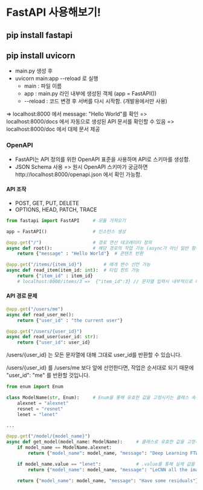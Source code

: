 # FastAPI 사용해보기!

## pip install fastapi
## pip install uvicorn

- main.py 생성 후
- uvicorn main:app --reload 로 실행
    * main : 파일 이름
    * app : main.py 라인 내부에 생성된 객체 (app = FastAPI())
    * --reload : 코드 변경 후 서버를 다시 시작함. (개발용에서만 사용)

=> localhost:8000 에서 message: "Hello World"를 확인
=> localhost:8000/docs 에서 자동으로 생성된 API 문서를 확인할 수 있음
=> localhost:8000/doc 에서 대체 문서 제공

### OpenAPI
- FastAPI는 API 정의를 위한 OpenAPI 표준을 사용하며 API로 스키마를 생성함.
- JSON Schema 사용
    => 원시 OpenAPI 스키마가 궁금하면 http://localhost:8000/openapi.json 에서 확인 가능함.

#### API 조작
- POST, GET, PUT, DELETE
- OPTIONS, HEAD, PATCH, TRACE

``` Python
from fastapi import FastAPI     # 모듈 가져오기

app = FastAPI()                 # 인스턴스 생성

@app.get("/")                   # 경로 연산 데코레이터 정의
async def root():               # 해당 경로의 작업 기능 (async가 아닌 일반 함수로 정의도 가능)
    return {"message" : "Hello World"}  # 콘텐츠 반환

@app.get("/items/{item_id}")        # 매개 변수 선언 가능
async def read_item(item_id: int):  # 타입 힌트 가능
    return {"item_id" : item_id}    
    # localhost:8000/items/3 =>  {"item_id":3} // 문자열 입력시 내부적으로 데이터 유효성 검사 후 HTTP 오류가 표시됨.
```

#### API 경로 문제

``` Python
@app.get("/users/me")
async def read_user_me():
    return {"user_id" : "the current user"}

@app.get("/users/{user_id}")
async def read_user(user_id: str):
    return {"user_id": user_id}
```

/users/{user_id} 는 모든 문자열에 대해 그대로 user_id를 반환할 수 있습니다.

/users/{user_id} 를 /users/me 보다 앞에 선언한다면, 작업은 순서대로 되기 때문에 "user_id": "me" 를 반환할 것입니다.


``` Python
from enum import Enum

class ModelName(str, Enum):     # Enum을 통해 유효한 값을 고정시키는 클래스 속성을 생성
    alexnet = "alexnet"
    resnet = "resnet"
    lenet = "lenet"

...

@app.get("/model/{model_name}")
async def get_model(model_name: ModelName):     # 클래스로 유효한 값을 고정시킴
    if model_name == ModelName.alexnet:
        return {"model_name": model_name, "message": "Deep Learning FTW!"}

    if model_name.value == "lenet":             # .value를 통해 실제 값을 얻어올 수 있음
        return {"model_name": model_name, "message": "LeCNN all the images"}

    return {"model_name": model_name, "message": "Have some residuals"}
```